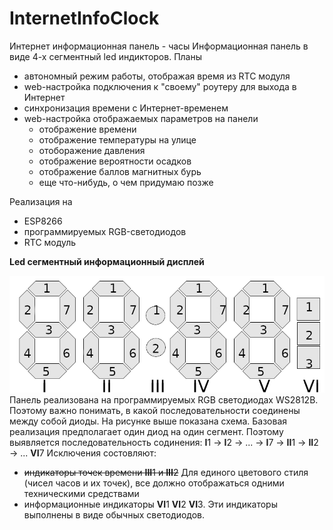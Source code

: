 # InternetInfoClock
Интернет информационная панель - часы
Информационная панель в виде 4-х сегментный led индикторов.
Планы
- автономный режим работы, отображая время из RTC модуля
- web-настройка подключения к "своему" роутеру для выхода в Интернет
- синхронизация времени с Интернет-временем
- web-настройка отображаемых параметров на панели
  - отображение времени
  - отображение температуры на улице
  - отоборажение давления
  - отображение вероятности осадков
  - отображение баллов магнитных бурь
  - еще что-нибудь, о чем придумаю позже

Реализация на 
- ESP8266
- программируемых RGB-светодиодов
- RTC модуль


**Led сегментный информационный дисплей**

![Led сегментный информационный дисплей](https://raw.githubusercontent.com/Octagon80/InternetInfoClock/main/schem_segment_led_infopanel.png)
Панель реализована на программируемых RGB светодиодах WS2812B. Поэтому важно понимать, в какой последовательности соединены  между собой диоды. На рисунке выше показана схема.
Базовая реализация предполагает один диод на один сегмент. Поэтому выявляется последовательность содинения: **I**1 -> **I**2 -> ... -> **I**7 ->  **II**1 -> **II**2 -> ... **VI**7 
Исключения состовляют:
 * ~~индикаторы точек времени **III**1 и **III**2~~ Для единого цветового стиля (чисел часов и их точек), все должно отображаться одними техническими средствами
 * информационные индикаторы **VI**1 **VI**2 **VI**3. Эти индикаторы выполнены в виде обычных светодиодов.
